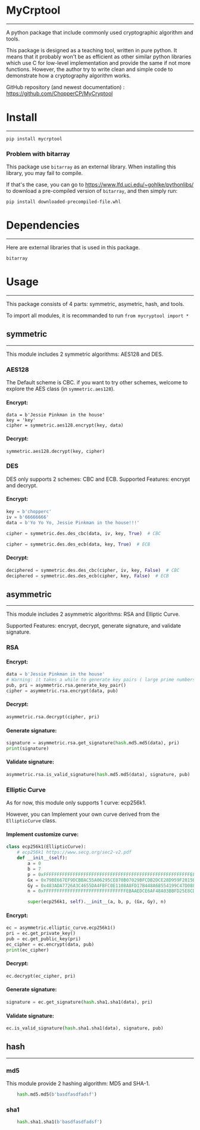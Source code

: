 # MyCrptool

___

A python package that include commonly used cryptographic algorithm and tools.

This package is designed as a teaching tool, written in pure python. It means that it probably won't be as efficient as
other similar python libraries which use C for low-level implementation and provide the same if not more functions.
However, the author try to write clean and simple code to demonstrate how a cryptography algorithm works.

GitHub repository (and newest documentation) : https://github.com/ChopperCP/MyCryptool

# Install

___

    pip install mycrptool

### Problem with bitarray

This package use `bitarray` as an external library. When installing this library, you may fail to compile.

If that's the case, you can go to https://www.lfd.uci.edu/~gohlke/pythonlibs/ to download a pre-compiled version
of `bitarray`, and then simply run:

    pip install downloaded-precompiled-file.whl

# Dependencies

___
Here are external libraries that is used in this package.

    bitarray

# Usage

___
This package consists of 4 parts: symmetric, asymetric, hash, and tools.

To import all modules, it is recommanded to run `from mycryptool import *`

## symmetric

***
This module includes 2 symmetric algorithms: AES128 and DES.

### AES128

The Default scheme is CBC. if you want to try other schemes, welcome to explore the AES class (in `symmetric.aes128`).

#### Encrypt:

    data = b'Jessie Pinkman in the house'
    key = 'key'
    cipher = symmetric.aes128.encrypt(key, data)

#### Decrypt:

    symmetric.aes128.decrypt(key, cipher)

### DES

DES only supports 2 schemes: CBC and ECB. Supported Features: encrypt and decrypt.

#### Encrypt:

```python
key = b'chopperc'
iv = b'66666666'
data = b'Yo Yo Yo, Jessie Pinkman in the house!!!'

cipher = symmetric.des.des_cbc(data, iv, key, True)  # CBC

cipher = symmetric.des.des_ecb(data, key, True)  # ECB
```

#### Decrypt:

```python
deciphered = symmetric.des.des_cbc(cipher, iv, key, False)  # CBC
deciphered = symmetric.des.des_ecb(cipher, key, False)  # ECB
```

## asymmetric

***
This module includes 2 asymmetric algorithms: RSA and Elliptic Curve.

Supported Features: encrypt, decrypt, generate signature, and validate signature.

### RSA

#### Encrypt:

```python
data = b'Jessie Pinkman in the house'
# Warning: it takes a while to generate key pairs ( large prime numbers).
pub, pri = asymmetric.rsa.generate_key_pair()
cipher = asymmetric.rsa.encrypt(data, pub)
```

#### Decrypt:

```python    
asymmetric.rsa.decrypt(cipher, pri)
```

#### Generate signature:

```python
signature = asymmetric.rsa.get_signature(hash.md5.md5(data), pri)
print(signature)
```

#### Validate signature:

```python
asymmetric.rsa.is_valid_signature(hash.md5.md5(data), signature, pub)
```

### Elliptic Curve

As for now, this module only supports 1 curve: ecp256k1.

However, you can Implement your own curve derived from the `EllipticCurve` class.

#### Implement customize curve:

```python
class ecp256k1(EllipticCurve):
	# ecp256k1 https://www.secg.org/sec2-v2.pdf
	def __init__(self):
		a = 0
		b = 7
		p = 0xFFFFFFFFFFFFFFFFFFFFFFFFFFFFFFFFFFFFFFFFFFFFFFFFFFFFFFFEFFFFFC2F
		Gx = 0x79BE667EF9DCBBAC55A06295CE870B07029BFCDB2DCE28D959F2815B16F81798
		Gy = 0x483ADA7726A3C4655DA4FBFC0E1108A8FD17B448A68554199C47D08FFB10D4B8
		n = 0xFFFFFFFFFFFFFFFFFFFFFFFFFFFFFFFEBAAEDCE6AF48A03BBFD25E8CD0364141

		super(ecp256k1, self).__init__(a, b, p, (Gx, Gy), n)
```

#### Encrypt:

```python
ec = asymmetric.elliptic_curve.ecp256k1()
pri = ec.get_private_key()
pub = ec.get_public_key(pri)
ec_cipher = ec.encrypt(data, pub)
print(ec_cipher)
```

#### Decrypt:

```python
ec.decrypt(ec_cipher, pri)
```

#### Generate signature:

```python
signature = ec.get_signature(hash.sha1.sha1(data), pri)
```

#### Validate signature:

```python
ec.is_valid_signature(hash.sha1.sha1(data), signature, pub)
```

## hash

___

### md5

This module provide 2 hashing algorithm: MD5 and SHA-1.

```python
    hash.md5.md5(b'basdfasdfadsf')
```

### sha1

```python
    hash.sha1.sha1(b'basdfasdfadsf')
```